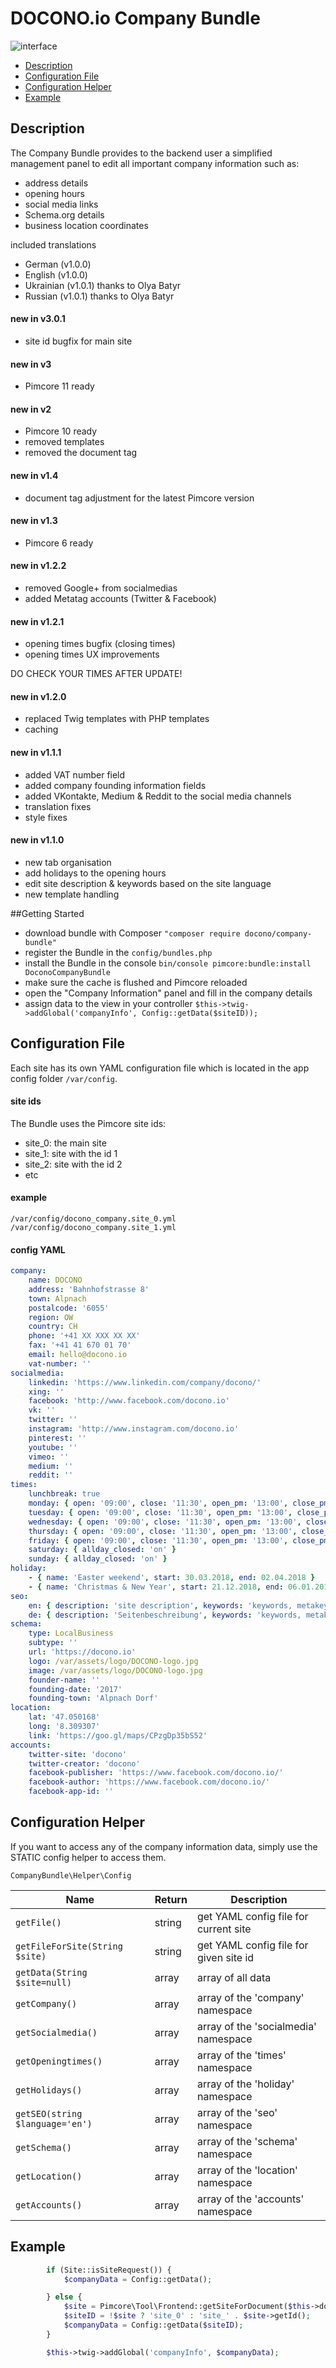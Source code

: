 # DOCONO.io Company Bundle
![interface](https://docono.io/companyBundle/interface_v1_2.jpg)

* [Description](#getting-started)
* [Configuration File](#configuration-file)
* [Configuration Helper](#configuration-helper)
* [Example](#example)

## Description
The Company Bundle provides to the backend user a simplified management panel to edit all important company information such as:
* address details
* opening hours
* social media links
* Schema.org details
* business location coordinates

included translations
- German (v1.0.0)
- English (v1.0.0)
- Ukrainian (v1.0.1) thanks to Olya Batyr
- Russian (v1.0.1) thanks to Olya Batyr

#### new in v3.0.1
- site id bugfix for main site

#### new in v3
- Pimcore 11 ready

#### new in v2
- Pimcore 10 ready
- removed templates
- removed the document tag

#### new in v1.4
- document tag adjustment for the latest Pimcore version

#### new in v1.3
- Pimcore 6 ready

#### new in v1.2.2
- removed Google+ from socialmedias
- added Metatag accounts (Twitter & Facebook)

#### new in v1.2.1
- opening times bugfix (closing times)
- opening times UX improvements

DO CHECK YOUR TIMES AFTER UPDATE!

#### new in v1.2.0
- replaced Twig templates with PHP templates
- caching

#### new in v1.1.1
- added VAT number field
- added company founding information fields
- added VKontakte, Medium & Reddit to the social media channels
- translation fixes
- style fixes


#### new in v1.1.0
- new tab organisation
- add holidays to the opening hours
- edit site description & keywords based on the site language
- new template handling

<a name="getting-started"/>

##Getting Started

* download bundle with Composer ```"composer require docono/company-bundle"```
* register the Bundle in the ```config/bundles.php```
* install the Bundle in the console ```bin/console pimcore:bundle:install DoconoCompanyBundle```
* make sure the cache is flushed and Pimcore reloaded
* open the "Company Information" panel and fill in the company details
* assign data to the view in your controller ```$this->twig->addGlobal('companyInfo', Config::getData($siteID));```

<a name="configuration-file"/>

## Configuration File

Each site has its own YAML configuration file which is located in the app config folder `/var/config`.

#### site ids
The Bundle uses the Pimcore site ids:

* site_0: the main site 
* site_1: site with the id 1
* site_2: site with the id 2
* etc

#### example
`/var/config/docono_company.site_0.yml`
`/var/config/docono_company.site_1.yml`

#### config YAML
```yml
company:
    name: DOCONO
    address: 'Bahnhofstrasse 8'
    town: Alpnach
    postalcode: '6055'
    region: OW
    country: CH
    phone: '+41 XX XXX XX XX' 
    fax: '+41 41 670 01 70'
    email: hello@docono.io
    vat-number: ''
socialmedia:
    linkedin: 'https://www.linkedin.com/company/docono/'
    xing: ''
    facebook: 'http://www.facebook.com/docono.io'
    vk: ''
    twitter: ''
    instagram: 'http://www.instagram.com/docono.io'
    pinterest: ''
    youtube: ''
    vimeo: ''
    medium: ''
    reddit: ''
times:
    lunchbreak: true
    monday: { open: '09:00', close: '11:30', open_pm: '13:00', close_pm: '16:00' }
    tuesday: { open: '09:00', close: '11:30', open_pm: '13:00', close_pm: '16:00' }
    wednesday: { open: '09:00', close: '11:30', open_pm: '13:00', close_pm: '16:00' }
    thursday: { open: '09:00', close: '11:30', open_pm: '13:00', close_pm: '16:00' }
    friday: { open: '09:00', close: '11:30', open_pm: '13:00', close_pm: '16:00' }
    saturday: { allday_closed: 'on' }
    sunday: { allday_closed: 'on' }
holiday:
    - { name: 'Easter weekend', start: 30.03.2018, end: 02.04.2018 }
    - { name: 'Christmas & New Year', start: 21.12.2018, end: 06.01.2019 }
seo:
    en: { description: 'site description', keywords: 'keywords, metakeywords' }
    de: { description: 'Seitenbeschreibung', keywords: 'keywords, metakeywords' }
schema:
    type: LocalBusiness
    subtype: ''
    url: 'https://docono.io'
    logo: /var/assets/logo/DOCONO-logo.jpg
    image: /var/assets/logo/DOCONO-logo.jpg
    founder-name: ''
    founding-date: '2017'
    founding-town: 'Alpnach Dorf'
location:
    lat: '47.050168'
    long: '8.309307'
    link: 'https://goo.gl/maps/CPzgDp35bS52'
accounts:
    twitter-site: 'docono'
    twitter-creator: 'docono'
    facebook-publisher: 'https://www.facebook.com/docono.io/'
    facebook-author: 'https://www.facebook.com/docono.io/'
    facebook-app-id: ''

```


<a name="configuration-helper"/>

## Configuration Helper
If you want to access any of the company information data, simply use the STATIC config helper to access them.

`CompanyBundle\Helper\Config`


| Name                            | Return  | Description                            |
|---------------------------------|---------|----------------------------------------|
| `getFile()`                     | string  | get YAML config file for current site  |
| `getFileForSite(String $site)`  | string  | get YAML config file for given site id |
| `getData(String $site=null)`    | array   | array of all data                      |
| `getCompany()`                  | array   | array of the 'company' namespace       |
| `getSocialmedia()`              | array   | array of the 'socialmedia' namespace   |
| `getOpeningtimes()`             | array   | array of the 'times' namespace         |
| `getHolidays()`                 | array   | array of the 'holiday' namespace       |
| `getSEO(string $language='en')` | array   | array of the 'seo' namespace           |
| `getSchema()`                   | array   | array of the 'schema' namespace        |
| `getLocation()`                 | array   | array of the 'location' namespace      |
| `getAccounts()`                 | array   | array of the 'accounts' namespace      |


<a name="example"/>

## Example
```php
        if (Site::isSiteRequest()) {
            $companyData = Config::getData();

        } else {
            $site = Pimcore\Tool\Frontend::getSiteForDocument($this->document);
            $siteID = !$site ? 'site_0' : 'site_' . $site->getId();
            $companyData = Config::getData($siteID);
        }

        $this->twig->addGlobal('companyInfo', $companyData);
```

